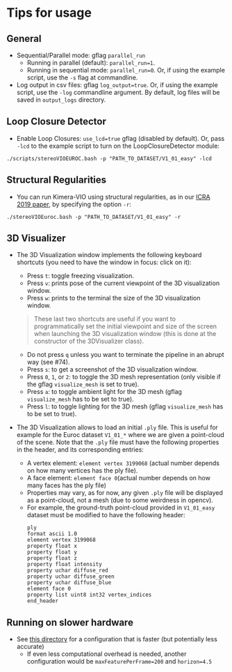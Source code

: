 # Tips for usage

## General

- Sequential/Parallel mode: gflag `parallel_run`
    - Running in parallel (default): `parallel_run=1`.
    - Running in sequential mode: `parallel_run=0`. Or, if using the example script, use the `-s` flag at commandline.
- Log output in csv files: gflag `log_output=true`. Or, if using the example script, use the `-log` commandline argument. By default, log files will be saved in `output_logs` directory.

## Loop Closure Detector

- Enable Loop Closures: `use_lcd=true` gflag (disabled by default). Or, pass `-lcd` to the example script to turn on the LoopClosureDetector module: 

```./scripts/stereoVIOEUROC.bash -p "PATH_TO_DATASET/V1_01_easy" -lcd```

## Structural Regularities

  - You can run Kimera-VIO using structural regularities, as in our [ICRA 2019 paper](https://ieeexplore.ieee.org/abstract/document/8794456), by specifying the option `-r`: 
  
  ```./stereoVIOEuroc.bash -p "PATH_TO_DATASET/V1_01_easy" -r```

## 3D Visualizer
- The 3D Visualization window implements the following keyboard shortcuts (you need to have the window in focus: click on it):
    - Press `t`: toggle freezing visualization.
    - Press `v`: prints pose of the current viewpoint of the 3D visualization window.
    - Press `w`: prints to the terminal the size of the 3D visualization window.

     > These last two shortcuts are useful if you want to programmatically set the initial viewpoint and size of the screen when launching the 3D visualization window (this is done at the constructor of the 3DVisualizer class).

    - Do not press `q` unless you want to terminate the pipeline in an abrupt way (see #74).
    - Press `s`: to get a screenshot of the 3D visualization window.
    - Press `0`, `1`, or `2`: to toggle the 3D mesh representation (only visible if the gflag `visualize_mesh` is set to true).
    - Press `a`: to toggle ambient light for the 3D mesh (gflag `visualize_mesh` has to be set to true).
    - Press `l`: to toggle lighting for the 3D mesh (gflag `visualize_mesh` has to be set to true).

- The 3D Visualization allows to load an initial `.ply` file.
This is useful for example for the Euroc dataset `V1_01_*` where we are given a point-cloud of the scene. Note that the `.ply` file must have the following properties in the header, and its corresponding entries:
  - A vertex element: `element vertex 3199068` (actual number depends on how many vertices has the ply file).
  - A face element: `element face 0`(actual number depends on how many faces has the ply file)
  - Properties may vary, as for now, any given `.ply` file will be displayed as a point-cloud, not a mesh (due to some weirdness in opencv).
  - For example, the ground-truth point-cloud provided in `V1_01_easy` dataset must be modified to have the following header:
      ```
      ply
      format ascii 1.0
      element vertex 3199068
      property float x
      property float y
      property float z
      property float intensity
      property uchar diffuse_red
      property uchar diffuse_green
      property uchar diffuse_blue
      element face 0
      property list uint8 int32 vertex_indices
      end_header
      ```

## Running on slower hardware

- See [this directory](../params/EurocFaster) for a configuration that is faster (but potentially less accurate)
  - If even less computational overhead is needed, another configuration would be `maxFeaturePerFrame=200` and `horizon=4.5`

